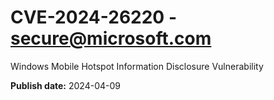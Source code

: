 # CVE-2024-26220 - secure@microsoft.com

Windows Mobile Hotspot Information Disclosure Vulnerability

**Publish date:** 2024-04-09
